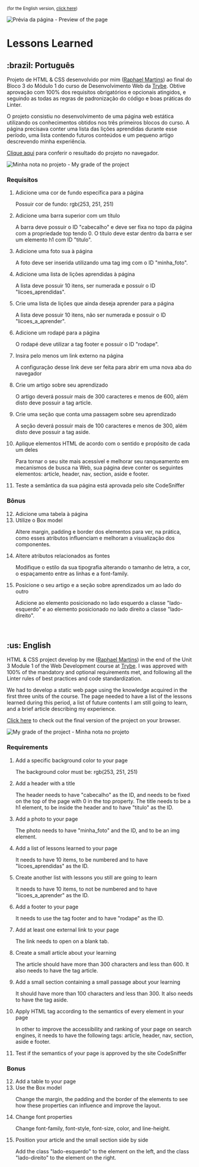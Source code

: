 <small>(for the English version, <a href="#en">click here</a>)</small>

![Prévia da página - Preview of the page](./preview.gif)

# Lessons Learned
<h2>:brazil: Português</h2>
<p id="pt">Projeto de HTML & CSS desenvolvido por mim (<a href="https://www.linkedin.com/in/raphaelameidamartins/" target="_blank" rel="external">Raphael Martins</a>) ao final do Bloco 3 do Módulo 1 do curso de Desenvolvimento Web da <a href="https://www.betrybe.com" targe="_blank" rel="nofollow">Trybe</a>. Obtive aprovação com 100% dos requisitos obrigatórios e opcionais atingidos, e seguindo as todas as regras de padronização do código e boas práticas do Linter.</p>
<p>O projeto consistiu no desenvolvimento de uma página web estática utilizando os conhecimentos obtidos nos três primeiros blocos do curso. A página precisava conter uma lista das lições aprendidas durante esse período, uma lista contendo futuros conteúdos e um pequeno artigo descrevendo minha experiência.</p>
<p><a href="https://raphaelalmeidamartins.github.io/project-lessons-learned/" target="_blank">Clique aqui</a> para conferir o resultado do projeto no navegador.</p>

![Minha nota no projeto - My grade of the project](./nota.png)

### Requisitos
<ol>
  <li>Adicione uma cor de fundo específica para a página
  <p>Possuir cor de fundo: rgb(253, 251, 251)</p>
  </li>
  <li>Adicione uma barra superior com um título
  <p>A barra deve possuir o ID "cabecalho" e deve ser fixa no topo da página com a propriedade top tendo 0. O título deve estar dentro da barra e ser um elemento h1 com ID "titulo".</p>
  </li>
  <li>Adicione uma foto sua à página
  <p>A foto deve ser inserida utilizando uma tag img com o ID "minha_foto".</p>
  </li>
  <li>Adicione uma lista de lições aprendidas à página
  <p>A lista deve possuir 10 itens, ser numerada e possuir o ID "licoes_aprendidas".</p>
  </li>
  <li>Crie uma lista de lições que ainda deseja aprender para a página
  <p>A lista deve possuir 10 itens, não ser numerada e possuir o ID "licoes_a_aprender".</p>
  </li>
  <li>Adicione um rodapé para a página
  <p>O rodapé deve utilizar a tag footer e possuir o ID "rodape".</p>
  </li>
  <li>Insira pelo menos um link externo na página
  <p>A configuração desse link deve ser feita para abrir em uma nova aba do navegador</p>
  </li>
  <li>Crie um artigo sobre seu aprendizado
  <p>O artigo deverá possuir mais de 300 caracteres e menos de 600, além disto deve possuir a tag article.</p>
  </li>
  <li>Crie uma seção que conta uma passagem sobre seu aprendizado
  <p>A seção deverá possuir mais de 100 caracteres e menos de 300, além disto deve possuir a tag aside.</p>
  </li>
  <li>Aplique elementos HTML de acordo com o sentido e propósito de cada um deles
  <p>Para tornar o seu site mais acessível e melhorar seu ranqueamento em mecanismos de busca na Web, sua página deve conter os seguintes elementos: article, header, nav, section, aside e footer.</p>
  </li>
  <li>Teste a semântica da sua página está aprovada pelo site CodeSniffer
  </li>
</ol>

### Bônus
<ol start="12">
  <li>Adicione uma tabela à página</li>
  <li>Utilize o Box model
  <p>Altere margin, padding e border dos elementos para ver, na prática, como esses atributos influenciam e melhoram a visualização dos componentes.</p>
  </li>
  <li>Altere atributos relacionados as fontes
  <p>Modifique o estilo da sua tipografia alterando o tamanho de letra, a cor, o espaçamento entre as linhas e a font-family.</p>
  </li>
  <li>Posicione o seu artigo e a seção sobre aprendizados um ao lado do outro
  <p>Adicione ao elemento posicionado no lado esquerdo a classe "lado-esquerdo" e ao elemento posicionado no lado direito a classe "lado-direito".</p>
  </li>
</ol>
<br>

<h2 id="en">:us: English</h2>
<p>HTML & CSS project develop by me (<a href="https://www.linkedin.com/in/raphaelameidamartins/" target="_blank" rel="external">Raphael Martins</a>) in the end of the Unit 3 Module 1 of the Web Development course at <a href="https://www.betrybe.com" targe="_blank" rel="nofollow">Trybe</a>. I was approved with 100% of the mandatory and optional requirements met, and following all the Linter rules of best practices and code standardization.</p>
<p>We had to develop a static web page using the knowledge acquired in the first three units of the course. The page needed to have a list of the lessons learned during this period, a list of future contents I am still going to learn, and a brief article describing my experience.</p>
<p><a href="https://raphaelalmeidamartins.github.io/project-lessons-learned/" target="_blank">Click here</a> to check out the final version of the project on your browser.</p>

![My grade of the project - Minha nota no projeto](./nota.png)

### Requirements
<ol>
  <li>Add a specific background color to your page
  <p>The background color must be: rgb(253, 251, 251)</p>
  </li>
  <li>Add a header with a title
  <p>The header needs to have "cabecalho" as the ID, and needs to be fixed on the top of the page with 0 in the top property. The title needs to be a h1 element, to be inside the header and to have "titulo" as the ID.</p>
  </li>
  <li>Add a photo to your page
  <p>The photo needs to have "minha_foto" and the ID, and to be an img element.</p>
  </li>
  <li>Add a list of lessons learned to your page
  <p>It needs to have 10 items, to be numbered and to have "licoes_aprendidas" as the ID.</p>
  </li>
  <li>Create another list with lessons you still are going to learn
  <p>It needs to have 10 items, to not be numbered and to have "licoes_a_aprender" as the ID.</p>
  </li>
  <li>Add a footer to your page
  <p>It needs to use the tag footer and to have "rodape" as the ID.</p>
  </li>
  <li>Add at least one external link to your page
  <p>The link needs to open on a blank tab.</p>
  </li>
  <li>Create a small article about your learning
  <p>The article should have more than 300 characters and less than 600. It also needs to have the tag article.</p>
  </li>
  <li>Add a small section containing a small passage about your learning
  <p>It should have more than 100 characters and less than 300. It also needs to have the tag aside.</p>
  </li>
  <li>Apply HTML tag according to the semantics of every element in your page
  <p>In other to improve the accessibility and ranking of your page on search engines, it needs to have the following tags: article, header, nav, section, aside e footer.</p>
  </li>
  <li>Test if the semantics of your page is approved by the site CodeSniffer</li>
</ol>

### Bonus
<ol start="12">
  <li>Add a table to your page</li>
  <li>Use the Box model
  <p>Change the margin, the padding and the border of the elements to see how these properties can influence and improve the layout.</p>
  </li>
  <li>Change font properties
  <p>Change font-family, font-style, font-size, color, and line-height.</p>
  </li>
  <li>Position your article and the small section side by side
  <p>Add the class "lado-esquerdo" to the element on the left, and the class "lado-direito" to the element on the right.</p>
  </li>
</ol>
